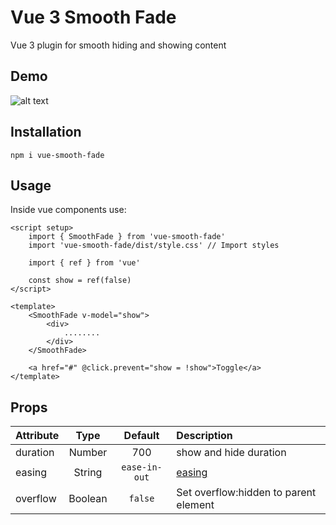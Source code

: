 # Vue 3 Smooth Fade

Vue 3 plugin for smooth hiding and showing content

## Demo
![alt text]((https://github.com/tvbird/vue-smooth-fade/blob/main/demo.gif?raw=true))

## Installation
```
npm i vue-smooth-fade
```

## Usage
Inside vue components use:

```vue
<script setup>
    import { SmoothFade } from 'vue-smooth-fade'
    import 'vue-smooth-fade/dist/style.css' // Import styles
    
    import { ref } from 'vue'
    
    const show = ref(false)
</script>

<template>
    <SmoothFade v-model="show">
        <div>
            ........
        </div>
    </SmoothFade>
    
    <a href="#" @click.prevent="show = !show">Toggle</a>
</template>
```


## Props

| Attribute      |   Type   |    Default    | Description                                                                |
|:---------------|:--------:|:-------------:|:---------------------------------------------------------------------------|
| duration       |  Number  |      700      | show and hide duration                                                     |
| easing         |  String  | `ease-in-out` | [easing](https://developer.mozilla.org/en-US/docs/Web/CSS/easing-function) |                 
| overflow       | Boolean  |    `false`    | Set overflow:hidden to parent element                                      |